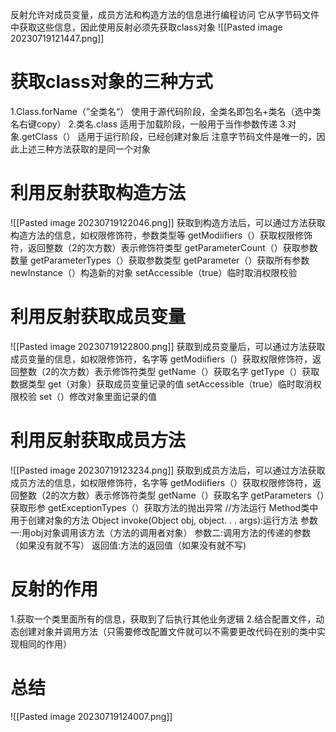 反射允许对成员变量，成员方法和构造方法的信息进行编程访问
它从字节码文件中获取这些信息，因此使用反射必须先获取class对象
![[Pasted image 20230719121447.png]]
# 获取class对象的三种方式
1.Class.forName（”全类名“）
使用于源代码阶段，全类名即包名+类名（选中类名右键copy）
2.类名.class
适用于加载阶段，一般用于当作参数传递
3.对象.getClass（）
适用于运行阶段，已经创建对象后
注意字节码文件是唯一的，因此上述三种方法获取的是同一个对象
# 利用反射获取构造方法
![[Pasted image 20230719122046.png]]
获取到构造方法后，可以通过方法获取构造方法的信息，如权限修饰符，参数类型等
getModiifiers（）获取权限修饰符，返回整数（2的次方数）表示修饰符类型
getParameterCount（）获取参数数量
getParameterTypes（）获取参数类型
getParameter（）获取所有参数
newInstance（）构造新的对象
setAccessible（true）临时取消权限校验
# 利用反射获取成员变量
![[Pasted image 20230719122800.png]]
获取到成员变量后，可以通过方法获取成员变量的信息，如权限修饰符，名字等
getModiifiers（）获取权限修饰符，返回整数（2的次方数）表示修饰符类型
getName（）获取名字
getType（）获取数据类型
get（对象）获取成员变量记录的值
setAccessible（true）临时取消权限校验
set（）修改对象里面记录的值
# 利用反射获取成员方法
![[Pasted image 20230719123234.png]]
获取到成员方法后，可以通过方法获取成员方法的信息，如权限修饰符，名字等
getModiifiers（）获取权限修饰符，返回整数（2的次方数）表示修饰符类型
getName（）获取名字
getParameters（）获取形参
getExceptionTypes（）获取方法的抛出异常
//方法运行
Method类中用于创建对象的方法
Object invoke(Object obj, object. . . args):运行方法
参数一:用obj对象调用该方法（方法的调用者对象）
参数二:调用方法的传递的参数（如果没有就不写）
返回值:方法的返回值（如果没有就不写)
# 反射的作用
1.获取一个类里面所有的信息，获取到了后执行其他业务逻辑
2.结合配置文件，动态创建对象并调用方法（只需要修改配置文件就可以不需要更改代码在别的类中实现相同的作用）
# 总结
![[Pasted image 20230719124007.png]]